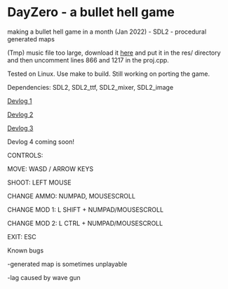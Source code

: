 # DayZero - a bullet hell game
making a bullet hell game in a month (Jan 2022) - SDL2 - procedural generated maps

(Tmp) music file too large, download it [here](http://jar.ylimaf.com/cold.wav) and put it in the res/ directory and then uncomment lines 866 and 1217 in the proj.cpp.

Tested on Linux. Use make to build. Still working on porting the game.

Dependencies: SDL2, SDL2_ttf, SDL2_mixer, SDL2_image

[Devlog 1](https://www.youtube.com/watch?v=76DXj4hbBoE)

[Devlog 2](https://youtu.be/hA2H1nx99Zc)

[Devlog 3](https://youtu.be/f-4PXaSwO-8)

Devlog 4 coming soon!


CONTROLS:

MOVE: WASD / ARROW KEYS

SHOOT: LEFT MOUSE

CHANGE AMMO: NUMPAD, MOUSESCROLL

CHANGE MOD 1: L SHIFT + NUMPAD/MOUSESCROLL

CHANGE MOD 2: L CTRL + NUMPAD/MOUSESCROLL

EXIT: ESC


Known bugs

-generated map is sometimes unplayable

-lag caused by wave gun
